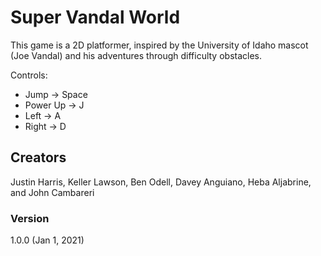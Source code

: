 # Super Vandal World

This game is a 2D platformer, inspired by the University of Idaho mascot (Joe Vandal) and his adventures through difficulty obstacles.

Controls: </br>
* Jump -> Space </br>
* Power Up -> J </br>
* Left -> A </br>
* Right -> D </br>

## Creators
Justin Harris,
Keller Lawson,
Ben Odell,
Davey Anguiano,
Heba Aljabrine,
and John Cambareri

### Version
1.0.0 (Jan 1, 2021)
